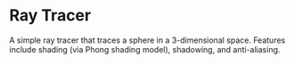 # Ray Tracer
A simple ray tracer that traces a sphere in a 3-dimensional space. Features include shading (via Phong shading model), 
shadowing, and anti-aliasing.
